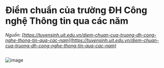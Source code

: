 # Điểm chuẩn của trường ĐH Công nghệ Thông tin qua các năm

_Nguồn: [https://tuyensinh.uit.edu.vn/diem-chuan-cua-truong-dh-cong-nghe-thong-tin-qua-cac-nam](https://tuyensinh.uit.edu.vn/diem-chuan-cua-truong-dh-cong-nghe-thong-tin-qua-cac-nam)_

##

![image](https://tuyensinh.uit.edu.vn/sites/default/files/uploads/images/202502/diem-chuan-2020-2024-sheet1.jpg)
